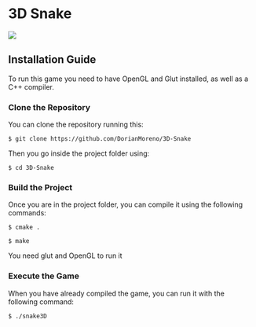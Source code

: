 # 3D Snake

![](media/snake.gif)

## Installation Guide

To run this game you need to have OpenGL and Glut installed, as well as a C++ compiler.

### Clone the Repository

You can clone the repository running this:

`$ git clone https://github.com/DorianMoreno/3D-Snake`

Then you go inside the project folder using:

`$ cd 3D-Snake`

### Build the Project

Once you are in the project folder, you can compile it using the following commands:

`$ cmake .`

`$ make`

You need glut and OpenGL to run it


### Execute the Game

When you have already compiled the game, you can run it with the following command:

`$ ./snake3D`
